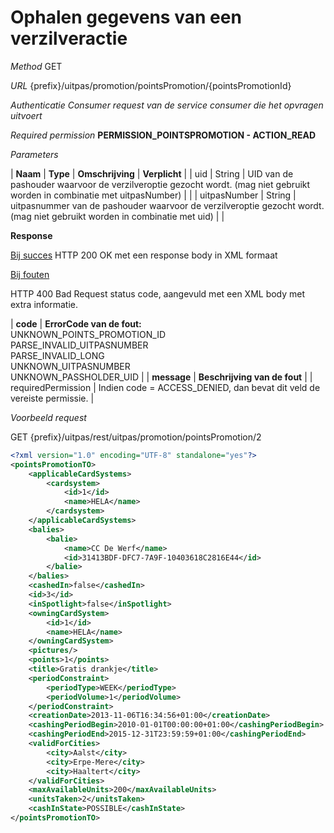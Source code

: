 ---
---

# Ophalen gegevens van een verzilveractie

_Method_
GET

_URL_
{prefix}/uitpas/promotion/pointsPromotion/{pointsPromotionId}

_Authenticatie_
_Consumer request van de service consumer die het opvragen uitvoert_

_Required permission_
**PERMISSION_POINTSPROMOTION - ACTION_READ**

_Parameters_

| **Naam** | **Type** | **Omschrijving** | **Verplicht** |
| uid | String | UID van de pashouder waarvoor de verzilveroptie gezocht wordt. (mag niet gebruikt worden in combinatie met uitpasNumber) |  |
| uitpasNumber | String | uitpasnummer van de pashouder waarvoor de verzilveroptie gezocht wordt. (mag niet gebruikt worden in combinatie met uid) |  |

**Response**

<u>Bij succes</u>
HTTP 200 OK met een response body in XML formaat

<u>Bij fouten</u>

HTTP 400 Bad Request status code, aangevuld met een XML body met extra informatie.

| **code** | **ErrorCode van de fout:**<br>UNKNOWN_POINTS_PROMOTION_ID<br>PARSE_INVALID_UITPASNUMBER<br>PARSE_INVALID_LONG<br>UNKNOWN_UITPASNUMBER<br>UNKNOWN_PASSHOLDER_UID |
| **message** | **Beschrijving van de fout** |
| requiredPermission | Indien code = ACCESS_DENIED, dan bevat dit veld de vereiste permissie. |

_Voorbeeld request_

GET {prefix}/uitpas/rest/uitpas/promotion/pointsPromotion/2


~~~xml
<?xml version="1.0" encoding="UTF-8" standalone="yes"?>
<pointsPromotionTO>
    <applicableCardSystems>
        <cardsystem>
            <id>1</id>
            <name>HELA</name>
        </cardsystem>
    </applicableCardSystems>
    <balies>
        <balie>
            <name>CC De Werf</name>
            <id>31413BDF-DFC7-7A9F-10403618C2816E44</id>
        </balie>
    </balies>
    <cashedIn>false</cashedIn>
    <id>3</id>
    <inSpotlight>false</inSpotlight>
    <owningCardSystem>
        <id>1</id>
        <name>HELA</name>
    </owningCardSystem>
    <pictures/>
    <points>1</points>
    <title>Gratis drankje</title>
    <periodConstraint>
        <periodType>WEEK</periodType>
        <periodVolume>1</periodVolume>
    </periodConstraint>
    <creationDate>2013-11-06T16:34:56+01:00</creationDate>
    <cashingPeriodBegin>2010-01-01T00:00:00+01:00</cashingPeriodBegin>
    <cashingPeriodEnd>2015-12-31T23:59:59+01:00</cashingPeriodEnd>
    <validForCities>
        <city>Aalst</city>
        <city>Erpe-Mere</city>
        <city>Haaltert</city>
    </validForCities>
    <maxAvailableUnits>200</maxAvailableUnits>
    <unitsTaken>2</unitsTaken>
    <cashInState>POSSIBLE</cashInState>
</pointsPromotionTO>
~~~
